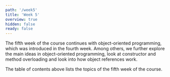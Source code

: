 ```yaml
---
path: '/week5'
title: 'Week 5'
overview: true
hidden: false
ready: false
---
```


The fifth week of the course continues with object-oriented programming, which was introduced in the fourth week. Among others, we further explore the main ideas in object-oriented programming, look at constructor and method overloading and look into how object references work.

<pages-in-this-section></pages-in-this-section>

The table of contents above lists the topics of the fifth week of the course.
